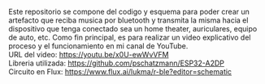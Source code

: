 Este repositorio se compone del codigo y esquema para poder crear un artefacto que reciba musica por bluetooth y transmita la misma hacia el dispositivo que tenga conectado sea un home theater, auriculares, equipo de auto, etc. Como fin principal, es para realizar un video explicativo del proceso y el funcionamiento en mi canal de YouTube. <br/>
URL del video: https://youtu.be/x0U-ewWvVFM <br/>
Libreria utilizada: https://github.com/pschatzmann/ESP32-A2DP <br/>
Circuito en Flux: https://www.flux.ai/lukma/r-ble?editor=schematic <br/>
